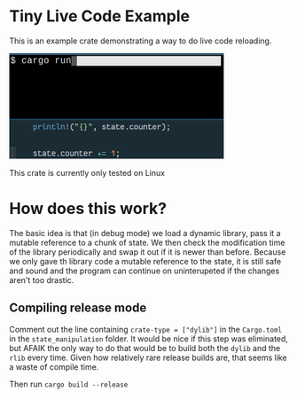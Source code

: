 # Tiny Live Code Example

This is an example crate demonstrating a way to do live code reloading.

![demo gif](/demo.gif?raw=true "Demo gif")

This crate is currently only tested on Linux

# How does this work?

The basic idea is that (in debug mode) we load a dynamic library, pass it a mutable reference to a chunk of state. We then check the modification time of the library periodically and swap it out if it is newer than before. Because we only gave th library code a mutable reference to the state, it is still safe and sound and the program can continue on uninterupeted if the changes aren't too drastic.

## Compiling release mode

Comment out the line containing `crate-type = ["dylib"]` in the `Cargo.toml` in the `state_manipulation` folder. It would be nice if this step was eliminated, but AFAIK the only way to do that would be to build both the `dylib` and the `rlib` every time. Given how relatively rare release builds are, that seems like a waste of compile time.

Then run `cargo build --release`

